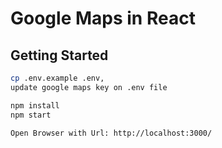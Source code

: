 # Google Maps in React

## Getting Started

```bash
cp .env.example .env, 
update google maps key on .env file

npm install
npm start

Open Browser with Url: http://localhost:3000/

```
